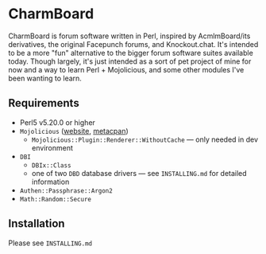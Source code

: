 # CharmBoard

CharmBoard is forum software written in Perl, inspired by AcmlmBoard/its derivatives, the original Facepunch forums, and Knockout.chat. It's intended to be a more "fun" alternative to the bigger forum software suites available today. Though largely, it's just intended as a sort of pet project of mine for now and a way to learn Perl + Mojolicious, and some other modules I've been wanting to learn.

## Requirements

- Perl5 v5.20.0 or higher
- `Mojolicious` ([website](https://www.mojolicious.org/), [metacpan](https://metacpan.org/pod/Mojolicious))
  - `Mojolicious::Plugin::Renderer::WithoutCache` — only needed in dev environment
- `DBI`
  - `DBIx::Class`
  - one of two `DBD` database drivers — see `INSTALLING.md` for detailed information
- `Authen::Passphrase::Argon2`
- `Math::Random::Secure`

## Installation

Please see `INSTALLING.md`
